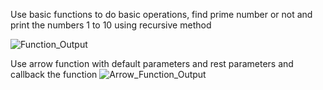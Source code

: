 Use basic functions to do basic operations, find prime number or not 
and print the numbers 1 to 10 using recursive method

![Function_Output](https://github.com/user-attachments/assets/92c6d3dc-b71f-4da9-9f36-23d60d3d4fd5)


Use arrow function with default parameters and rest parameters and callback the function
![Arrow_Function_Output](https://github.com/user-attachments/assets/c44c5f61-0f39-4fbb-889c-4f4e3d93d755)
